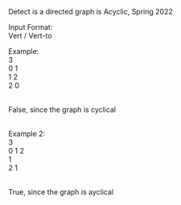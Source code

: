 Detect is a directed graph is Acyclic, Spring 2022 <br>

Input Format: <br>
Vert / Vert-to <br>

Example: <br>
3 <br>
0 1 <br>
1 2 <br>
2 0 <br> <br>

False, since the graph is cyclical <br><br>

Example 2: <br>
3 <br>
0 1 2 <br>
1  <br>
2 1 <br> <br>

True, since the graph is ayclical <br>
